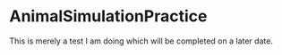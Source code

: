 # AnimalSimulationPractice

This is merely a test I am doing which will be completed on a later date.
